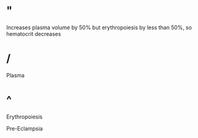 # "

Increases plasma volume by 50% but erythropoiesis by less than 50%, so hematocrit decreases

# /

Plasma

# ^

Erythropoiesis

Pre-Eclampsia
